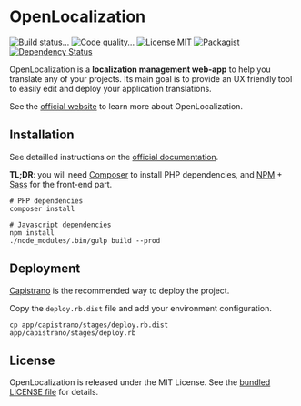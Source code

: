 # OpenLocalization

[![Build status...](https://img.shields.io/travis/openl10n/openl10n.svg?style=flat)](http://travis-ci.org/openl10n/openl10n)
[![Code quality...](https://img.shields.io/scrutinizer/g/openl10n/openl10n.svg?style=flat)](https://scrutinizer-ci.com/g/openl10n/openl10n/)
[![License MIT](http://img.shields.io/badge/license-MIT-blue.svg?style=flat)](https://github.com/openl10n/openl10n/blob/master/LICENSE)
[![Packagist](http://img.shields.io/packagist/v/openl10n/openl10n.svg?style=flat)](https://packagist.org/packages/openl10n/openl10n)
[![Dependency Status](https://www.versioneye.com/user/projects/543ce4ff64e43a059e000082/badge.svg?style=flat)](https://www.versioneye.com/user/projects/543ce4ff64e43a059e000082)

OpenLocalization is a **localization management web-app** to help you translate
any of your projects. Its main goal is to provide an UX friendly tool to easily
edit and deploy your application translations.

See the [official website](http://openl10n.io/) to learn more about OpenLocalization.

## Installation

See detailled instructions on the [official documentation](http://docs.openl10n.io/page/getting-started/installation.html).

**TL;DR**: you will need [Composer](https://getcomposer.org/doc/00-intro.md#installation-nix)
to install PHP dependencies, and [NPM](https://www.npmjs.org/) + [Sass](http://sass-lang.com/install)
for the front-end part.

    # PHP dependencies
    composer install

    # Javascript dependencies
    npm install
    ./node_modules/.bin/gulp build --prod

## Deployment

[Capistrano](http://capistranorb.com/) is the recommended way to deploy the project.

Copy the `deploy.rb.dist` file and add your environment configuration.

    cp app/capistrano/stages/deploy.rb.dist app/capistrano/stages/deploy.rb

## License

OpenLocalization is released under the MIT License. See the [bundled LICENSE file](LICENSE)
for details.
